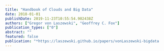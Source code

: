 ```yaml
---
title: "Handbook of Clouds and Big Data"
date: 2018-01-01
publishDate: 2019-11-23T10:55:54.902438Z
authors: ["Gregor von Laszewski", "Geoffrey C. Fox"]
publication_types: ["0"]
abstract: ""
featured: false
publication: "*https://laszewski.github.io/papers/vonLaszewski-bigdata.pdf*"
---
```


